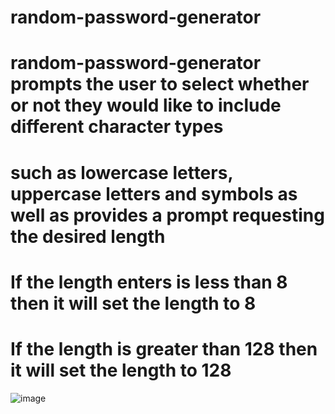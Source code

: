 # random-password-generator
# random-password-generator prompts the user to select whether or not they would like to include different character types
# such as lowercase letters, uppercase letters and symbols as well as provides a prompt requesting the desired length
# If the length enters is less than 8 then it will set the length to 8
# If the length is greater than 128 then it will set the length to 128

![image](https://user-images.githubusercontent.com/84158011/224517748-6f54388e-c192-4e76-bcba-009f0698fd11.png)
